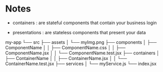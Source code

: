 # Notes

- containers : are stateful components that contain your business login

- presentations : are stateless components that present your data

my-app
└── src
    ├── assets
    │   └── myImg.png
    ├── components
    │   ├── ComponentName
    │   │   ├── ComponentName.css
    │   │   ├── ComponentName.jsx
    │   │   └── ComponentName.test.jsx
    ├── containers
    │   ├── ContainerName
    │   │   ├── ContainerName.jsx
    │   │   └── ContainerName.test.jsx
    ├── services
    │   └── myService.js
    └── index.jsx
